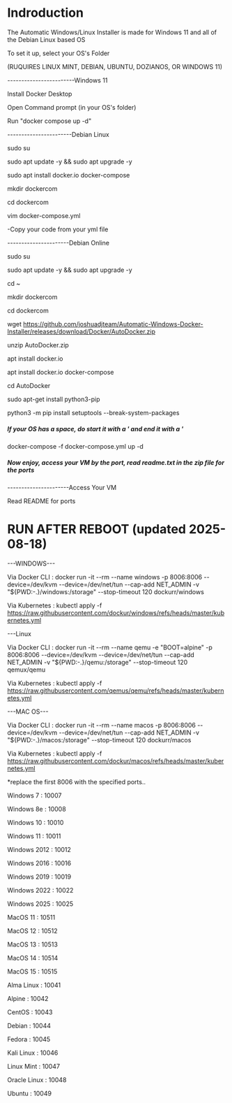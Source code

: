 # Indroduction

The Automatic Windows/Linux Installer is made for Windows 11 and all of the Debian Linux based OS

To set it up, select your OS's Folder

(RUQUIRES LINUX MINT, DEBIAN, UBUNTU, DOZIANOS, OR WINDOWS 11)

------------------------Windows 11

Install Docker Desktop 

Open Command prompt (in your OS's folder)

Run "docker compose up -d"

-----------------------Debian Linux 

sudo su

sudo apt update -y && sudo apt upgrade -y

sudo apt install docker.io docker-compose

mkdir dockercom

cd dockercom

vim docker-compose.yml

-Copy your code from your yml file

----------------------Debian Online

sudo su

sudo apt update -y && sudo apt upgrade -y

cd ~

mkdir dockercom

cd dockercom

wget https://github.com/joshuadjteam/Automatic-Windows-Docker-Installer/releases/download/Docker/AutoDocker.zip

unzip AutoDocker.zip

apt install docker.io

apt install docker.io docker-compose

cd AutoDocker

sudo apt-get install python3-pip

python3 -m pip install setuptools --break-system-packages

##### If your OS has a space, do start it with a ' and end it with a '

docker-compose -f docker-compose.yml up -d

##### Now enjoy, access your VM by the port, read readme.txt in the zip file for the ports

----------------------Access Your VM

Read README for ports


# RUN AFTER REBOOT (updated 2025-08-18)

---WINDOWS---

Via Docker CLI : docker run -it --rm --name windows -p 8006:8006 --device=/dev/kvm --device=/dev/net/tun --cap-add NET_ADMIN -v "${PWD:-.}/windows:/storage" --stop-timeout 120 dockurr/windows

Via Kubernetes : kubectl apply -f https://raw.githubusercontent.com/dockur/windows/refs/heads/master/kubernetes.yml

---Linux

Via Docker CLI : docker run -it --rm --name qemu -e "BOOT=alpine" -p 8006:8006 --device=/dev/kvm --device=/dev/net/tun --cap-add NET_ADMIN -v "${PWD:-.}/qemu:/storage" --stop-timeout 120 qemux/qemu

Via Kubernetes : kubectl apply -f https://raw.githubusercontent.com/qemus/qemu/refs/heads/master/kubernetes.yml

---MAC OS---

Via Docker CLI : docker run -it --rm --name macos -p 8006:8006 --device=/dev/kvm --device=/dev/net/tun --cap-add NET_ADMIN -v "${PWD:-.}/macos:/storage" --stop-timeout 120 dockurr/macos

Via Kubernetes : kubectl apply -f https://raw.githubusercontent.com/dockur/macos/refs/heads/master/kubernetes.yml


*replace the first 8006 with the specified ports.. 

Windows 7  : 10007

Windows 8e : 10008

Windows 10 : 10010

Windows 11 : 10011

Windows 2012 : 10012

Windows 2016 : 10016

Windows 2019 : 10019

Windows 2022 : 10022

Windows 2025 : 10025

MacOS 11 : 10511

MacOS 12 : 10512

MacOS 13 : 10513

MacOS 14 : 10514

MacOS 15 : 10515

Alma Linux : 10041

Alpine : 10042

CentOS : 10043

Debian : 10044

Fedora : 10045

Kali Linux : 10046

Linux Mint : 10047

Oracle Linux : 10048

Ubuntu : 10049
